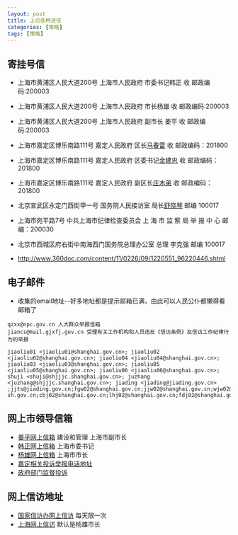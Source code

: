 ```yaml
---
layout: post
title: 上访各种途径
categories: [策略]
tags: [策略]
---
```




## 寄挂号信
 * 上海市黄浦区人民大道200号 上海市人民政府 市委书记韩正 收  邮政编码:200003
 * 上海市黄浦区人民大道200号 上海市人民政府 市长杨雄 收  邮政编码:200003
 * 上海市黄浦区人民大道200号 上海市人民政府 副市长 姜平 收  邮政编码:200003
 * 上海市嘉定区博乐南路111号 嘉定人民政府 区长[马春雷](http://www.jiading.gov.cn/Item/10234.aspx) 收 邮政编码：201800
 * 上海市嘉定区博乐南路111号 嘉定人民政府 区委书记[金建忠](http://www.jiading.gov.cn/Item/9899.aspx) 收 邮政编码：201800
 * 上海市嘉定区博乐南路111号 嘉定人民政府 副区长[庄木弟](http://www.jiading.gov.cn/Item/10229.aspx) 收 邮政编码：201800
 * 北京宣武区永定门西街甲一号 国务院人民接访室  局长[舒晓琴](http://www.gjxfj.gov.cn/jldjs/2009-11/23/c_1394355.htm) 邮编 100017

 * 上海市宛平路7号 中共上海市纪律检查委员会 上 海 市 监 察 局 举 报 中 心  邮编：200030
 * 北京市西城区府右街中南海西门国务院总理办公室 总理 李克强 邮编 100017

 * http://www.360doc.com/content/11/0226/09/1220551_96220446.shtml
## 电子邮件
 * 收集的email地址--好多地址都是提示邮箱已满，由此可以人民公仆都懒得看邮箱了

```
qzxx@npc.gov.cn 人大群众举报信箱
jiancs@mail.gjxfj.gov.cn 受理有关工作机构和人员违反《信访条例》及信访工作纪律行为的举报 

jiaoliu01 <jiaoliu01@shanghai.gov.cn>; jiaoliu02 <jiaoliu02@shanghai.gov.cn>; jiaoliu04 <jiaoliu04@shanghai.gov.cn>; jiaoliu03 <jiaoliu03@shanghai.gov.cn>; jiaoliu05 <jiaoliu05@shanghai.gov.cn>; jiaoliu06 <jiaoliu06@shanghai.gov.cn>; shuji <shuji@shjjjc.shanghai.gov.cn>; juzhang <juzhang@shjjjc.shanghai.gov.cn>; jiading <jiading@jiading.gov.cn> ;jjts@jiading.gov.cn;fgw02@shanghai.gov.cn;jjw02@shanghai.gov.cn;wjw02@shanghai.gov.cn;jwxf@shmec.gov.cn;kw02@shanghai.gov.cn;mzw02@shanghai.gov.cn;gaj02@shanghai.gov.cn;jcw02@shanghai.gov.cn;jdts@shmzj.gov.cn;sfj02@shanghai.gov.cn;csj02@shanghai.gov.cn;rsj02@shanghai.gov.cn;jsw02@shanghai.gov.cn;jw@shanghai.gov.cn;hbj02@shanghai.gov.cn;ghj02@shanghai.gov.cn;wgj02@shanghai.gov.cn;wsj02@shanghai.gov.cn;swj02@shanghai.gov.cn;rkw02@shanghai.gov.cn;sjj02@shanghai.gov.cn;wsb02@shanghai.gov.cn;gzw02@shanghai.gov.cn;gsj02@shanghai.gov.cn;jiwei1@shzj.gov.cn;jizd@mail.stats-sh.gov.cn;cbj02@shanghai.gov.cn;lhj02@shanghai.gov.cn;fdj02@shanghai.gov.cn;jtj02@shanghai.gov.cn;ajj02@shanghai.gov.cn;jdq02@shanghai.gov.cn
```

## 网上市领导信箱
 * [姜平网上信箱](http://www.shanghai.gov.cn/shanghai/node2314/szzcnew/node12326/u8ai26441.html) 建设和管理 上海市副市长
 * [韩正网上信箱](http://wsxf.sh.gov.cn/swldxxnew/resume_HZ.aspx) 上海市委书记
 * [杨雄网上信箱](http://www.shanghai.gov.cn/shanghai/node2314/szzcnew/index.html) 上海市市长
 * [嘉定相关投诉举报电话地址](http://www.shanghai.gov.cn/shanghai/node2314/node2320/node2671/node3927/)
 * [政府部门监督投诉](http://www.shanghai.gov.cn/shanghai/node2314/node2320/)

## 网上信访地址
 * [国家信访办网上信访](http://ts.gjxfj.gov.cn/index.pfv)  每天限一次
 * [上海网上信访](http://wsxf.sh.gov.cn/szzcnew/mailbox.aspx?type=11) 默认是杨雄市长


